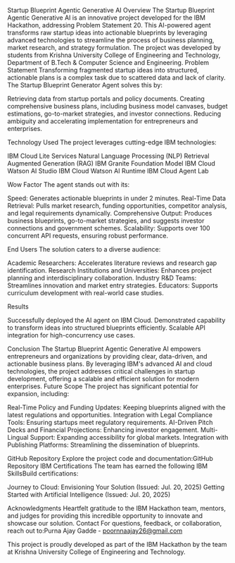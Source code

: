 Startup Blueprint Agentic Generative AI
Overview
The Startup Blueprint Agentic Generative AI is an innovative project developed for the IBM Hackathon, addressing Problem Statement 20. This AI-powered agent transforms raw startup ideas into actionable blueprints by leveraging advanced technologies to streamline the process of business planning, market research, and strategy formulation. The project was developed by students from Krishna University College of Engineering and Technology, Department of B.Tech & Computer Science and Engineering.
Problem Statement
Transforming fragmented startup ideas into structured, actionable plans is a complex task due to scattered data and lack of clarity. The Startup Blueprint Generator Agent solves this by:

Retrieving data from startup portals and policy documents.
Creating comprehensive business plans, including business model canvases, budget estimations, go-to-market strategies, and investor connections.
Reducing ambiguity and accelerating implementation for entrepreneurs and enterprises.

Technology Used
The project leverages cutting-edge IBM technologies:

IBM Cloud Lite Services
Natural Language Processing (NLP)
Retrieval Augmented Generation (RAG)
IBM Granite Foundation Model
IBM Cloud Watson AI Studio
IBM Cloud Watson AI Runtime
IBM Cloud Agent Lab

Wow Factor
The agent stands out with its:

Speed: Generates actionable blueprints in under 2 minutes.
Real-Time Data Retrieval: Pulls market research, funding opportunities, competitor analysis, and legal requirements dynamically.
Comprehensive Output: Produces business blueprints, go-to-market strategies, and suggests investor connections and government schemes.
Scalability: Supports over 100 concurrent API requests, ensuring robust performance.

End Users
The solution caters to a diverse audience:

Academic Researchers: Accelerates literature reviews and research gap identification.
Research Institutions and Universities: Enhances project planning and interdisciplinary collaboration.
Industry R&D Teams: Streamlines innovation and market entry strategies.
Educators: Supports curriculum development with real-world case studies.

Results

Successfully deployed the AI agent on IBM Cloud.
Demonstrated capability to transform ideas into structured blueprints efficiently.
Scalable API integration for high-concurrency use cases.

Conclusion
The Startup Blueprint Agentic Generative AI empowers entrepreneurs and organizations by providing clear, data-driven, and actionable business plans. By leveraging IBM's advanced AI and cloud technologies, the project addresses critical challenges in startup development, offering a scalable and efficient solution for modern enterprises.
Future Scope
The project has significant potential for expansion, including:

Real-Time Policy and Funding Updates: Keeping blueprints aligned with the latest regulations and opportunities.
Integration with Legal Compliance Tools: Ensuring startups meet regulatory requirements.
AI-Driven Pitch Decks and Financial Projections: Enhancing investor engagement.
Multi-Lingual Support: Expanding accessibility for global markets.
Integration with Publishing Platforms: Streamlining the dissemination of blueprints.

GitHub Repository
Explore the project code and documentation:GitHub Repository
IBM Certifications
The team has earned the following IBM SkillsBuild certifications:

Journey to Cloud: Envisioning Your Solution (Issued: Jul. 20, 2025)
Getting Started with Artificial Intelligence (Issued: Jul. 20, 2025)

Acknowledgments
Heartfelt gratitude to the IBM Hackathon team, mentors, and judges for providing this incredible opportunity to innovate and showcase our solution.
Contact
For questions, feedback, or collaboration, reach out to:Purna Ajay Gadde - poornnaajay26@gmail.com

This project is proudly developed as part of the IBM Hackathon by the team at Krishna University College of Engineering and Technology.
